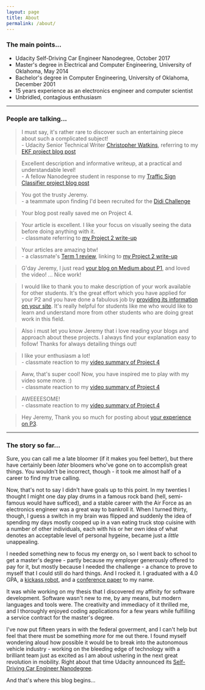 ```yaml
---
layout: page
title: About
permalink: /about/
---
```


### The main points...

- Udacity Self-Driving Car Engineer Nanodegree, October 2017
- Master's degree in Electrical and Computer Engineering, University of Oklahoma, May 2014
- Bachelor's degree in Computer Engineering, University of Oklahoma, December 2001
- 15 years experience as an electronics engineer and computer scientist
- Unbridled, contagious enthusiasm

---

### People are talking...

> I must say, it's rather rare to discover such an entertaining piece about such a complicated subject! <br><span class="attrib">- Udacity Senior Technical Writer [Christopher Watkins](http://blog.udacity.com/author/christopherwatkins), referring to my [EKF project blog post](http://markgingrass.com/2017/04/21/udacity-sdcnd-extended-kalman-filter.html)</span>

> Excellent description and informative writeup, at a practical and understandable level! <br><span class="attrib">- A fellow Nanodegree student in response to my [Traffic Sign Classifier project blog post](https://medium.com/@jeremyeshannon/udacity-self-driving-car-nanodegree-project-2-traffic-sign-classifier-f52d33d4be9f)</span>

> You got the trusty Jeremy. <br><span class="attrib">- a teammate upon finding I'd been recruited for the [Didi Challenge](https://www.udacity.com/didi-challenge)</span>

> Your blog post really saved me on Project 4.

> Your article is excellent. I like your focus on visually seeing the data before doing anything with it. <br><span class="attrib">- classmate referring to [my Project 2 write-up](https://medium.com/@jeremyeshannon/udacity-self-driving-car-nanodegree-project-2-traffic-sign-classifier-f52d33d4be9f)</span>

> Your articles are amazing btw! <br><span class="attrib">- a classmate's [Term 1 review](https://medium.com/@harish3110/vision-needed-d2b0c7fd2387), linking to [my Project 2 write-up](https://medium.com/@jeremyeshannon/udacity-self-driving-car-nanodegree-project-2-traffic-sign-classifier-f52d33d4be9f)</span>

> G'day Jeremy, I just read [your blog on Medium about P1](https://medium.com/udacity/udacity-self-driving-car-nanodegree-project-1-finding-lane-lines-719ac1adbed9), and loved the video! ... Nice work!

> I would like to thank you to make description of your work available for other students. It's the great effort which you have applied for your P2 and you have done a fabulous job by [providing its information on your site](http://markgingrass.com/2017/01/13/udacity-sdcnd-traffic-sign-classifier.html). It's really helpful for students like me who would like to learn and understand more from other students who are doing great work in this field.

> Also i must let you know Jeremy that i love reading your blogs and approach about these projects. I always find your explanation easy to follow! Thanks for always detailing things out!

> I like your enthusiasm a lot!  <br><span class="attrib">- classmate reaction to my [video summary of Project 4](https://youtu.be/Z4TxNrBKJew)</span>

> Aww, that's super cool! Now, you have inspired me to play with my video some more. :) <br><span class="attrib">- classmate reaction to my [video summary of Project 4](https://youtu.be/Z4TxNrBKJew)</span>

> AWEEEESOME! <br><span class="attrib">- classmate reaction to my [video summary of Project 4](https://youtu.be/Z4TxNrBKJew)</span>

> Hey Jeremy, Thank you so much for posting about [your experience on P3](http://markgingrass.com/2017/02/10/udacity-sdcnd-behavioral-cloning.html).

---

### The story so far...

Sure, you can call me a late bloomer (if it makes you feel better), but there have certainly been *later* bloomers who've gone on to accomplish great things. You wouldn't be incorrect, though - it took me almost half of a career to find my true calling.

Now, that's not to say I didn't have goals up to this point. In my twenties I thought I might one day play drums in a famous rock band (hell, semi-famous would have sufficed), and a stable career with the Air Force as an electronics engineer was a great way to bankroll it. When I turned thirty, though, I guess a switch in my brain was flipped and suddenly the idea of spending my days mostly cooped up in a van eating truck stop cuisine with a number of other individuals, each with his or her own idea of what denotes an acceptable level of personal hygeine, became just a *little* unappealing.

I needed something new to focus my energy on, so I went back to school to get a master's degree - partly because my employer generously offered to pay for it, but mostly because I needed the challenge - a chance to prove to myself that I could still do hard things. And I rocked it. I graduated with a 4.0 GPA, a [kickass robot](http://markgingrass.com/2016/05/20/sumo-duel-bot.html), and a [conference paper](http://ieeexplore.ieee.org/document/6935147/?reload=true) to my name.

It was while working on my thesis that I discovered my affinity for software development. Software wasn't new to me, by any means, but modern languages and tools were. The creativity and immediacy of it thrilled me, and I thoroughly enjoyed coding applications for a few years while fulfilling a service contract for the master's degree.

I've now put fifteen years in with the federal goverment, and I can't help but feel that there must be something *more* for me out there. I found myself wondering aloud how possible it would be to break into the autonomous vehicle industry - working on the bleeding edge of technology with a brilliant team just as excited as I am about ushering in the next great revolution in mobility. Right about that time Udacity announced its [Self-Driving Car Engineer Nanodegree](https://www.udacity.com/drive).

And that's where this blog begins...
